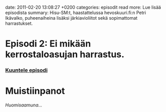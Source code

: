 date: 2011-02-20 13:08:27 +0200
categories: episodit
read more: Lue lis&auml;&auml; episodista
summary: Hisu-SM:t, haastattelussa hevoskuuri.fi:n Petri Ik&auml;valko, puheenaiheina lis&auml;ksi j&auml;rkiavioliitot sek&auml; sopimattomat harrastukset.

#  Episodi 2: Ei mik&auml;&auml;n kerrostaloasujan harrastus.

### [Kuuntele episodi](http://podcast.raskaasti.fi/3233/21941-episodi-2-ei-mikaan-kerrostaloasujan-harrastus)

# Muistiinpanot

_Huomisaamuna..._
